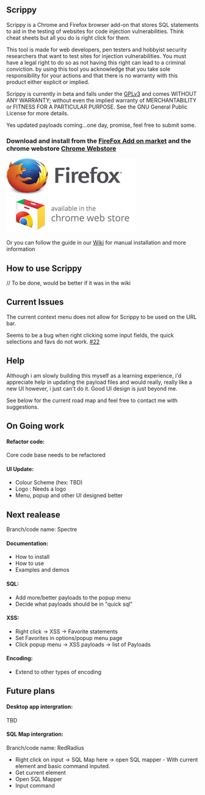 ## Scrippy
Scrippy is a Chrome and Firefox browser add-on that stores SQL statements to aid in the testing of websites for code injection vulnerabilities. Think cheat sheets but all you do is right click for them.  

This tool is made for web developers, pen testers and hobbyist security researchers that want to test sites for injection vulnerabilities. You must have a legal right to do so as not having this right can lead to a criminal conviction. by using this tool you acknowledge that you take sole responsibility for your actions and that there is no warranty with this product either explicit or implied. 

Scrippy is currently in beta and falls under the [GPLv3](http://www.gnu.org/licenses/gpl.html "GPLv3") and comes WITHOUT ANY WARRANTY; without even the implied warranty of MERCHANTABILITY or FITNESS FOR A PARTICULAR PURPOSE. See the GNU General Public License for more details.

Yes updated payloads coming...one day, promise, feel free to submit some.

### Download and install from the [FireFox Add on market](https://addons.mozilla.org/en-US/firefox/addon/scrippy/ "Scrippy on FireFox AMO") and the chrome webstore [Chrome Webstore](https://chrome.google.com/webstore/detail/scrippy/iihdoobgnenacmgkoghchfionpnleoea "Scrippy on Chrome Extension Store")
![Firefox](firefoxpng.png)
![Chrome](chromelogo.png)

Or you can follow the guide in our [Wiki](https://github.com/Lmnoppy/Scrippy/wiki "Scrippy Wiki") for manual installation and more information

## How to use Scrippy

// To be done, would be better if it was in the wiki

## Current Issues
The current context menu does not allow for Scrippy to be used on the URL bar.

Seems to be a bug when right clicking some input fields, the quick selections and favs do not work. [#22](https://github.com/Lmnoppy/Scrippy/issues/22 "On some input... #22")  

## Help
Although i am slowly building this myself as a learning experience, i'd appreciate help in updating the payload files and would really, really like a new UI however, i just can't do it. Good UI design is just beyond me.

See below for the current road map and feel free to contact me with suggestions. 

## On Going work

#### Refactor code:
Core code base needs to be refactored 

#### UI Update:
*   Colour Scheme (hex: TBD)
*   Logo : Needs a logo
*   Menu, popup and other UI designed better

## Next realease  
Branch/code name: Spectre

#### Documentation:
*   How to install
*   How to use
*   Examples and demos

#### SQL:
*   Add more/better payloads to the popup menu
*    Decide what payloads should be in "quick sql" 

#### XSS:
*    Right click -> XSS -> Favorite statements
*    Set Favorites in options/popup menu page
*    Click popup menu -> XSS payloads -> list of Payloads

#### Encoding:
*   Extend to other types of encoding

## Future plans

#### Desktop app intergration:
TBD

#### SQL Map intergration:
Branch/code name: RedRadius

*    Right click on input -> SQL Map here -> open SQL mapper - With current element and basic command inputed.
*    Get current element 
*    Open SQL Mapper
*    Input command         
